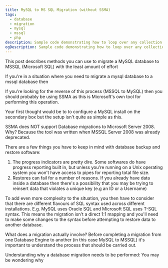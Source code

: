 ```yaml
---
title: MySQL to MS SQL Migration (without SSMA)
tags:
  - database
  - migration
  - mysql
  - mssql
  - php
description: Sample code demonstrating how to loop over any collection type in Jekyll
ogDescription: Sample code demonstrating how to loop over any collection type in Jekyll
---
```


This post describes methods you can use to migrate a MySQL database to MSSQL (Microsoft SQL) with the least amount of effort

<!--more-->

If you're in a situation where you need to migrate a mysql database to a mssql database then 

If you're looking for the reverse of this process (MSSQL to MySQL) then you should probably be using SSMA as this is Microsoft's own tool for performing this operation.


Your first thought would be to to configure a MySQL install on the secondary box but the setup isn't quite as simple as this.

SSMA does NOT support Database migrations to Microsoft Server 2008. Why? Because the tool was written when MSSQL Server 2008 was already deprecated.

There are a few things you have to keep in mind with database backup and restore software:
1. The progress indicators are pretty dire. Some softwares do have progress reporting built in, but unless you're running on a Unix operating system you won't have access to pipes for reporting total file size.
2. Restores can fail for a number of reasons. If you already have data inside a database then there's a possibility that you may be trying to reinsert data that violates a unique key (e.g an ID or a Username)

To add even more complexity to the situation, you then have to consider that there are different flavours of SQL syntax used across different installations. E.g. MySQL uses Oracle SQL and Microsoft SQL uses T-SQL syntax.
This means the migration isn't a direct 1:1 mapping and you'll need to make some changes to the syntax before attempting to restore data to another database.




What does a migration actually involve?
Before completing a migration from one Database Engine to another (in this case MySQL to MSSQL) it's important to understand the process that should be carried out.

Understanding why a database migration needs to be performed:
You may be wondering why 


